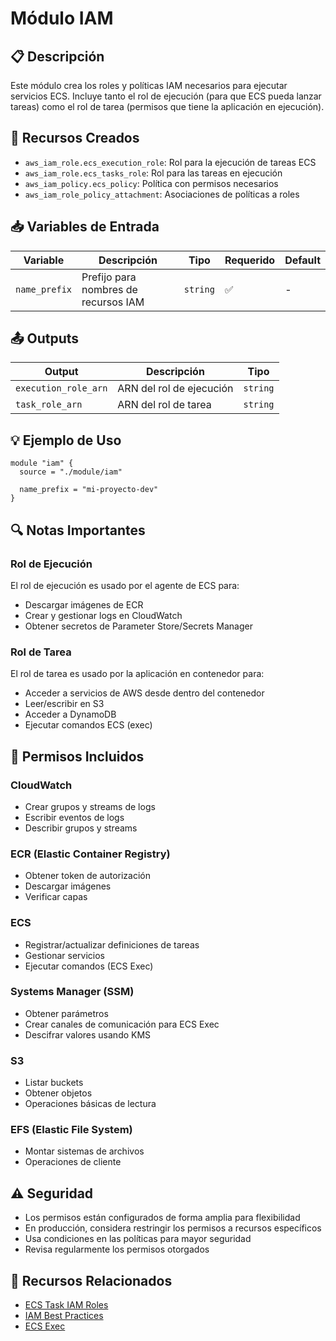 # Módulo IAM

## 📋 Descripción

Este módulo crea los roles y políticas IAM necesarios para ejecutar servicios ECS. Incluye tanto el rol de ejecución (para que ECS pueda lanzar tareas) como el rol de tarea (permisos que tiene la aplicación en ejecución).

## 🎯 Recursos Creados

- `aws_iam_role.ecs_execution_role`: Rol para la ejecución de tareas ECS
- `aws_iam_role.ecs_tasks_role`: Rol para las tareas en ejecución
- `aws_iam_policy.ecs_policy`: Política con permisos necesarios
- `aws_iam_role_policy_attachment`: Asociaciones de políticas a roles

## 📥 Variables de Entrada

| Variable | Descripción | Tipo | Requerido | Default |
|----------|-------------|------|-----------|---------|
| `name_prefix` | Prefijo para nombres de recursos IAM | `string` | ✅ | - |

## 📤 Outputs

| Output | Descripción | Tipo |
|--------|-------------|------|
| `execution_role_arn` | ARN del rol de ejecución | `string` |
| `task_role_arn` | ARN del rol de tarea | `string` |

## 💡 Ejemplo de Uso

```hcl
module "iam" {
  source = "./module/iam"
  
  name_prefix = "mi-proyecto-dev"
}
```

## 🔍 Notas Importantes

### Rol de Ejecución
El rol de ejecución es usado por el agente de ECS para:
- Descargar imágenes de ECR
- Crear y gestionar logs en CloudWatch
- Obtener secretos de Parameter Store/Secrets Manager

### Rol de Tarea
El rol de tarea es usado por la aplicación en contenedor para:
- Acceder a servicios de AWS desde dentro del contenedor
- Leer/escribir en S3
- Acceder a DynamoDB
- Ejecutar comandos ECS (exec)

## 🔐 Permisos Incluidos

### CloudWatch
- Crear grupos y streams de logs
- Escribir eventos de logs
- Describir grupos y streams

### ECR (Elastic Container Registry)
- Obtener token de autorización
- Descargar imágenes
- Verificar capas

### ECS
- Registrar/actualizar definiciones de tareas
- Gestionar servicios
- Ejecutar comandos (ECS Exec)

### Systems Manager (SSM)
- Obtener parámetros
- Crear canales de comunicación para ECS Exec
- Descifrar valores usando KMS

### S3
- Listar buckets
- Obtener objetos
- Operaciones básicas de lectura

### EFS (Elastic File System)
- Montar sistemas de archivos
- Operaciones de cliente

## ⚠️ Seguridad

- Los permisos están configurados de forma amplia para flexibilidad
- En producción, considera restringir los permisos a recursos específicos
- Usa condiciones en las políticas para mayor seguridad
- Revisa regularmente los permisos otorgados

## 🔗 Recursos Relacionados

- [ECS Task IAM Roles](https://docs.aws.amazon.com/AmazonECS/latest/developerguide/task-iam-roles.html)
- [IAM Best Practices](https://docs.aws.amazon.com/IAM/latest/UserGuide/best-practices.html)
- [ECS Exec](https://docs.aws.amazon.com/AmazonECS/latest/developerguide/ecs-exec.html)